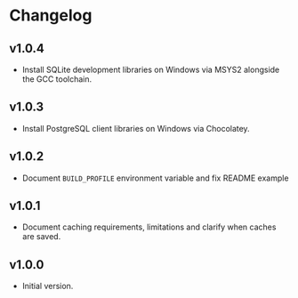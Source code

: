 
# Changelog

## v1.0.4

- Install SQLite development libraries on Windows via MSYS2 alongside the GCC
  toolchain.

## v1.0.3

- Install PostgreSQL client libraries on Windows via Chocolatey.

## v1.0.2

- Document `BUILD_PROFILE` environment variable and fix README example

## v1.0.1

- Document caching requirements, limitations and clarify when caches are saved.

## v1.0.0
- Initial version.
